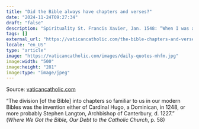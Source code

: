 ```yaml
---
title: "Did the Bible always have chapters and verses?"
date: "2024-11-24T09:27:34"
draft: "false"
description: "Spirituality St. Francis Xavier, Jan. 1548: “When I was at Malacca I established the custom that at the beginning of night the souls in Purgatory, and the souls of the living who are in a [...]"
tags: []
external_url: "https://vaticancatholic.com/the-bible-chapters-and-verses/"
locale: "en_US"
type: "article"
image: "https://vaticancatholic.com/images/daily-quotes-mhfm.jpg"
image:width: "500"
image:height: "281"
image:type: "image/jpeg"
---
```


Source: [vaticancatholic.com](https://vaticancatholic.com/the-bible-chapters-and-verses/)

<p>“The division [of the Bible] into chapters so familiar to us in our modern Bibles was the invention either of Cardinal Hugo, a Dominican, in 1248, or more probably Stephen Langton, Archbishop of Canterbury, d. 1227.” (<em>Where We Got the Bible, Our Debt to the Catholic Church</em>, p. 58)</p>
